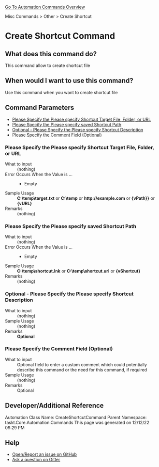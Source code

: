 <!--TITLE: Create Shortcut Command -->
<!-- SUBTITLE: a command in the Misc Commands group. -->
[Go To Automation Commands Overview](/automation-commands.md)


Misc Commands &gt; Other &gt; Create Shortcut


# Create Shortcut Command


## What does this command do?
This command allow to create shortcut file


## When would I want to use this command?
Use this command when you want to create shortcut file


## Command Parameters
- [Please Specify the Please specify Shortcut Target File, Folder, or URL](#param_0)
- [Please Specify the Please specify saved Shortcut Path](#param_1)
- [Optional - Please Specify the Please specify Shortcut Description](#param_2)
- [Please Specify the Comment Field (Optional)](#param_3)


<a id="param_0"></a>
### Please Specify the Please specify Shortcut Target File, Folder, or URL


<dl>
<dt>What to input</dt><dd>(nothing)</dd>
<dt>Error Occurs When the Value is ...</dt><dd><ul>
<li>Empty</li>
</ul></dd><dt>Sample Usage</dt><dd><strong>C:\temp\target.txt</strong> or <strong>C:\temp</strong> or <strong>http://example.com</strong> or <strong>{vPath}}</strong> or <strong>{vURL}</strong></dd>
<dt>Remarks</dt><dd>(nothing)</dd>
</dl>




<a id="param_1"></a>
### Please Specify the Please specify saved Shortcut Path


<dl>
<dt>What to input</dt><dd>(nothing)</dd>
<dt>Error Occurs When the Value is ...</dt><dd><ul>
<li>Empty</li>
</ul></dd><dt>Sample Usage</dt><dd><strong>C:\temp\shortcut.lnk</strong> or <strong>C:\temp\shortcut.url</strong> or <strong>{vShortcut}</strong></dd>
<dt>Remarks</dt><dd>(nothing)</dd>
</dl>




<a id="param_2"></a>
### Optional - Please Specify the Please specify Shortcut Description


<dl>
<dt>What to input</dt><dd>(nothing)</dd>
<dt>Sample Usage</dt><dd>(nothing)</dd>
<dt>Remarks</dt><dd><strong>Optional</strong><br></dd>
</dl>




<a id="param_3"></a>
### Please Specify the Comment Field (Optional)


<dl>
<dt>What to input</dt><dd>Optional field to enter a custom comment which could potentially describe this command or the need for this command, if required</dd>
<dt>Sample Usage</dt><dd>(nothing)</dd>
<dt>Remarks</dt><dd>Optional</dd>
</dl>




## Developer/Additional Reference
Automation Class Name: CreateShortcutCommand
Parent Namespace: taskt.Core.Automation.Commands
This page was generated on 12/12/22 09:29 PM


## Help
- [Open/Report an issue on GitHub](https://github.com/rcktrncn/taskt/issues/new)
- [Ask a question on Gitter](https://gitter.im/taskt-rpa/Lobby)
